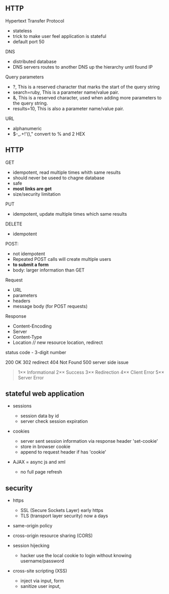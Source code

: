 HTTP
-------------



Hypertext Transfer Protocol
  - stateless
  - trick to make user feel application is stateful
  - default port 50

DNS
- distributed database
- DNS servers routes to another DNS up the hierarchy until found IP

Query parameters
- ?,	This is a reserved character that marks the start of the query string
- search=ruby,	This is a parameter name/value pair.
- &,	This is a reserved character, used when adding more parameters to the query string.
- results=10,	This is also a parameter name/value pair.

URL
  - alphanumeric
  - $-_.+!'()," convert to % and 2 HEX


## HTTP

GET
  - idempotent, read multiple times whith same results
  - should never be useed to chagne database
  - safe
  - **most links are get**
  - size/security limitation

PUT
  - idempotent, update multiple times which same results

DELETE
  - idempotent

POST:
  - not idempotent
  - Repeated POST calls will create multiple users
  - **to submit a form**
  - body: larger information than GET

Request

- URL
- parameters
- headers
- message body (for POST requests)

Response
- Content-Encoding
- Server
- Content-Type
- Location // new resource location, redirect

status code - 3-digit number

200	OK
302	redirect
404	Not Found
500	server side issue

>
> 1×× Informational
> 2×× Success
> 3×× Redirection
> 4×× Client Error
> 5×× Server Error
>

## stateful web application

- sessions
  - session data by id
  - server check session expiration

- cookies
  - server sent session information via response header 'set-cookie'
  - store in browser cookie
  - append to request header if has 'cookie'


- AJAX = async js and xml
  - no full page refresh


## security

- https
  - SSL (Secure Sockets Layer) early https
  - TLS (transport layer security) now a days

- same-origin policy

- cross-origin resource sharing (CORS)

- session hijecking
  - hacker use the local cookie to login without knowing username/password

- cross-site scripting (XSS)
  - inject via input, form
  - sanitize user input, <script> tag, html+js



## TODO
- [.] config curl